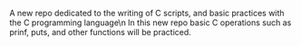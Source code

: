 A new repo dedicated to the writing of C scripts, and basic practices with the C programming language\n
In this new repo basic C operations such as prinf, puts, and other functions will be practiced. 
